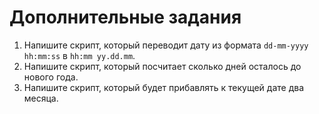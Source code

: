# Дополнительные задания

1. Напишите скрипт, который переводит дату из формата `dd-mm-yyyy hh:mm:ss` в `hh:mm yy.dd.mm`.
2. Напишите скрипт, который посчитает сколько дней осталось до нового года.
3. Напишите скрипт, который будет прибавлять к текущей дате два месяца. 